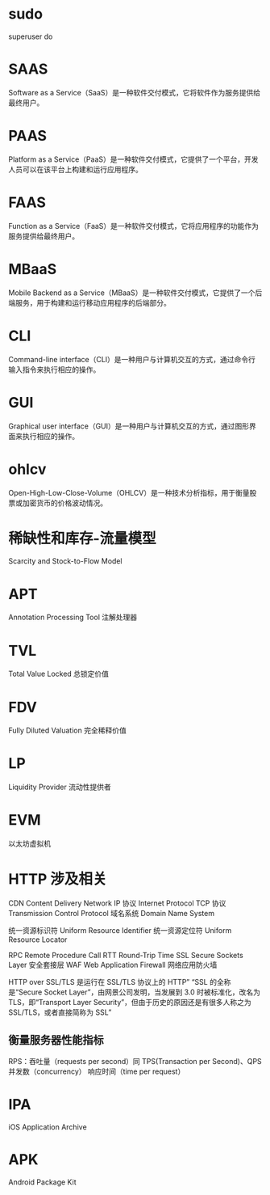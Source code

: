 # sudo
superuser do

# SAAS
Software as a Service（SaaS）是一种软件交付模式，它将软件作为服务提供给最终用户。

# PAAS
Platform as a Service（PaaS）是一种软件交付模式，它提供了一个平台，开发人员可以在该平台上构建和运行应用程序。

# FAAS
Function as a Service（FaaS）是一种软件交付模式，它将应用程序的功能作为服务提供给最终用户。

# MBaaS
Mobile Backend as a Service（MBaaS）是一种软件交付模式，它提供了一个后端服务，用于构建和运行移动应用程序的后端部分。

# CLI
Command-line interface（CLI）是一种用户与计算机交互的方式，通过命令行输入指令来执行相应的操作。

# GUI
Graphical user interface（GUI）是一种用户与计算机交互的方式，通过图形界面来执行相应的操作。

# ohlcv
Open-High-Low-Close-Volume（OHLCV）是一种技术分析指标，用于衡量股票或加密货币的价格波动情况。

# 稀缺性和库存-流量模型
Scarcity and Stock-to-Flow Model

# APT
Annotation Processing Tool 注解处理器

# TVL
Total Value Locked
总锁定价值

# FDV
Fully Diluted Valuation
完全稀释价值

# LP
Liquidity Provider 
流动性提供者

# EVM
以太坊虚拟机

# HTTP 涉及相关
CDN          Content Delivery Network
IP 协议       Internet Protocol
TCP 协议      Transmission Control Protocol
域名系统       Domain Name System

统一资源标识符  Uniform Resource Identifier
统一资源定位符  Uniform Resource Locator

RPC           Remote Procedure Call
RTT           Round-Trip Time
SSL           Secure Sockets Layer  安全套接层
WAF           Web Application Firewall  网络应用防火墙


HTTP over SSL/TLS  是运行在 SSL/TLS 协议上的 HTTP”
“SSL 的全称是“Secure Socket Layer”，由网景公司发明，当发展到 3.0 时被标准化，改名为 TLS，即“Transport Layer Security”，但由于历史的原因还是有很多人称之为 SSL/TLS，或者直接简称为 SSL”

## 衡量服务器性能指标
RPS：吞吐量（requests per second）同 TPS(Transaction per Second)、QPS
并发数（concurrency）
响应时间（time per request）

# IPA
iOS Application Archive

# APK
Android Package Kit